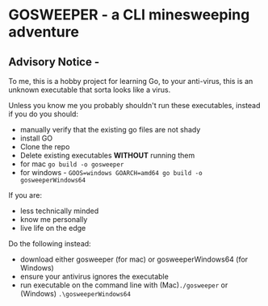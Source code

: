 # GOSWEEPER - a CLI minesweeping adventure

## Advisory Notice -

To me, this is a hobby project for learning Go, to your anti-virus, this is an unknown executable that sorta looks like a virus.

Unless you know me you probably shouldn't run these executables,
instead if you do you should:

- manually verify that the existing go files are not shady
- install GO
- Clone the repo
- Delete existing executables **WITHOUT** running them
- for mac ``` go build -o gosweeper ```
- for windows - ```GOOS=windows GOARCH=amd64 go build -o  gosweeperWindows64```

If you are:

- less technically minded
- know me personally
- live life on the edge

Do the following instead:

- download either gosweeper (for mac) or gosweeperWindows64 (for Windows)
- ensure your antivirus ignores the executable
- run executable on the command line with (Mac)```./gosweeper``` or (Windows) ```.\gosweeperWindows64```
